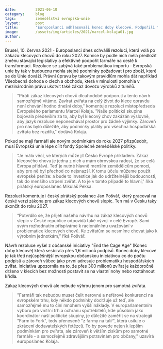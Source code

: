 ```yaml
---
date:         2021-06-10
category:     blog
tags:         zemedělství evropská-unie
layout:       post
title:        "Europoslanci odhlasovali konec doby klecové. Podpořili tak iniciativu více než 1,6 milionů lidí "
image:        /assets/img/articles/2021/marcel-kolaja01.jpg
author:       
---
```




Brusel, 10. června 2021 - Europoslanci dnes schválili rezoluci, která volá po zákazu klecových chovů do roku 2027. Komise by podle nich měla předložit změnu stávající legislativy a efektivně podpořit farmáře na cestě k transformaci. Rezoluce se zabývá také problematikou importu - Evropská unie by tak v budoucnu mohla stejné podmínky požadovat i pro zboží, které se do Unie dováží. Právní úpravu by takovým pravidlům mohla dát například Všeobecná dohoda o clech a obchodu, která v minulosti pomohla v mezinárodním právu ukotvit také zákaz dovozu výrobků z tuleňů.


> "Piráti zákaz klecových chovů dlouhodobě podporují a tento návrh samozřejmě vítáme. Zavírat zvířata na celý život do klece opravdu není chování hodno dnešní doby," komentuje rezoluci místopředseda Evropského parlamentu Marcel Kolaja. "Naše politická skupina bojovala především za to, aby byl klecový chov zakázán výslovně, aby jazyk rezoluce neponechával prostor pro žádné výjimky. Zároveň pro nás bylo důležité, aby podmínky platily pro všechna hospodářská zvířata bez rozdílu," dodává Kolaja.



Pokud se mají farmáři ale novým podmínkám do roku 2027 přizpůsobit, musí Evropská unie lépe cílit fondy Společné zemědělské politiky. 

> "Je málo věcí, ve kterých může jít Česko Evropě příkladem. Zákaz klecového chovu je jedna z nich a mám obrovskou radost, že se celá Evropa přidává. Teď je nutné hlavně menším zemědělcům pomoci, aby pro ně byl přechod co nejsnazší. K tomu účelu můžeme použít evropské peníze: a bude to investice jak do udržitelnější budoucnosti, tak do menšího utrpení zvířat. A to je v tomto případě to hlavní," říká pirátský europoslanec Mikuláš Peksa.



Rezoluci komentuje i český pirátský poslanec Jan Pošvář, který pracoval na české verzi zákona pro zákaz klecových chovů slepic. Ten má v Česku taky skončit do roku 2027. 

> “Potvrdilo se, že přijetí našeho návrhu na zákaz klecových chovů slepic v České republice odpovídá také vývoji v celé Evropě. Sami svým rozhodnutím přispíváme k racionálnímu uvažování v problematice klecových chovů. Ke zvířatům se nesmíme chovat jako k výrobním jednotkám,” říká Pošvář.

Návrh rezoluce vyšel z občanské iniciativy "End the Cage Age" (Konec doby klecové) která sesbírala přes 1,6 milionů podpisů. Konec doby klecové je tak třetí nejúspěšnější evropskou občanskou iniciativou co do počtu podpisů a zároveň vůbec jako první adresuje problematiku hospodářských zvířat. Iniciativa upozornila na to, že přes 300 milionů zvířat je každoročně drženo v klecích bez možnosti postavit se na vlastní nohy nebo roztáhnout křídla.

Zákaz klecových chovů ale nebude výhrou jenom pro samotná zvířata. 

> "Farmáři tak nebudou muset čelit nerovné a neférové konkurenci na evropském trhu, kdy někdo podmínky dodržuje už teď, ale samozřejmě mu to činí mnohem vyšší náklady. V europarlamentním výboru pro vnitřní trh a ochranu spotřebitelů, kde působím jako koordinátor naší politické skupiny, je důležité zaměřit se na strategii "Farm to Fork", tedy přeneseně "z farmy na talíř", která usiluje o zkrácení dodavatelských řetězců. To by povede nejen k lepším podmínkám pro zvířata, ale zároveň k větším ziskům pro samotné farmáře - a samozřejmě zdravějším potravinám pro občany," uzavírá europoslanec Kolaja.
